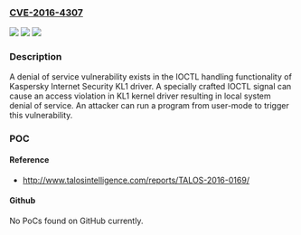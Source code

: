 ### [CVE-2016-4307](https://cve.mitre.org/cgi-bin/cvename.cgi?name=CVE-2016-4307)
![](https://img.shields.io/static/v1?label=Product&message=Internet%20Security&color=blue)
![](https://img.shields.io/static/v1?label=Version&message=16.0.0%2C%20KLIF%20driver%20version%2010.0.0.1532%20&color=brightgreen)
![](https://img.shields.io/static/v1?label=Vulnerability&message=unspecified&color=brightgreen)

### Description

A denial of service vulnerability exists in the IOCTL handling functionality of Kaspersky Internet Security KL1 driver. A specially crafted IOCTL signal can cause an access violation in KL1 kernel driver resulting in local system denial of service. An attacker can run a program from user-mode to trigger this vulnerability.

### POC

#### Reference
- http://www.talosintelligence.com/reports/TALOS-2016-0169/

#### Github
No PoCs found on GitHub currently.

